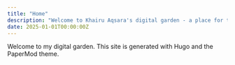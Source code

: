 ```yaml
---
title: "Home"
description: "Welcome to Khairu Aqsara's digital garden - a place for technical insights, project showcases, and software engineering documentation."
date: 2025-01-01T00:00:00Z
---
```


Welcome to my digital garden. This site is generated with Hugo and the PaperMod theme.
